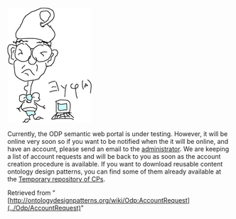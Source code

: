 [![Image:ClaraDrawing.jpg](../images/c/cc/ClaraDrawing.jpg)](../Image/ClaraDrawing.jpg "Image:ClaraDrawing.jpg")


Currently, the ODP semantic web portal is under testing. However, it will be online very soon so if you want to be notified when the it will be online, and have an account, please send an email to the [administrator](mailto:valentina.presutti@istc.cnr.it "mailto:valentina.presutti@istc.cnr.it").
We are keeping a list of account requests and will be back to you as soon as the account creation procedure is available. 
If you want to download reusable content ontology design patterns, you can find some of them already available at the [Temporary repository of CPs](http://wiki.loa-cnr.it/index.php/LoaWiki:CPRepository "http://wiki.loa-cnr.it/index.php/LoaWiki:CPRepository").





Retrieved from "[http://ontologydesignpatterns.org/wiki/Odp:AccountRequest](../Odp/AccountRequest)"